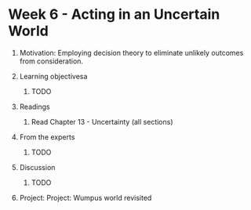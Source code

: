 # Week 6 - Acting in an Uncertain World

1. Motivation: Employing decision theory to eliminate unlikely outcomes from consideration.

1. Learning objectivesa

    1. TODO 

1. Readings
    1. Read Chapter 13 - Uncertainty (all sections) 

1. From the experts

    1.  TODO

1. Discussion

    1. TODO

1. Project: Project: Wumpus world revisited
